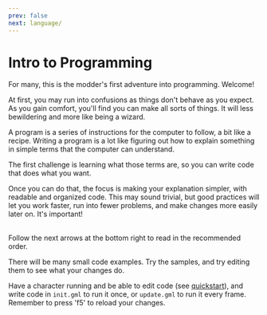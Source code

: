 ```yaml
---
prev: false
next: language/
---
```


# Intro to Programming

For many, this is the modder's first adventure into programming. Welcome!

At first, you may run into confusions as things don't behave as you expect. As you gain comfort, you'll find you can
make all sorts of things. It will less bewildering and more like being a wizard.

A program is a series of instructions for the computer to follow, a bit like a recipe. Writing a program is a lot like
figuring out how to explain something in simple terms that the computer can understand.

The first challenge is learning what those terms are, so you can write code that does what you want.

Once you can do that, the focus is making your explanation simpler, with readable and organized code. This may sound
trivial, but good practices will let you work faster, run into fewer problems, and make changes more easily later on.
It's important!

\
Follow the next arrows at the bottom right to read in the recommended order.

There will be many small code examples. Try the samples, and try editing them to see what your changes do.

Have a character running and be able to edit code (see [quickstart](../quickstart)), and write code in `init.gml` to run
it once, or `update.gml` to run it every frame. Remember to press 'f5' to reload your changes.